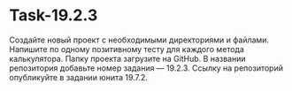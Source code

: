 # Task-19.2.3
Создайте новый проект с необходимыми директориями и файлами.
Напишите по одному позитивному тесту для каждого метода калькулятора.
Папку проекта загрузите на GitHub. 
В названии репозитория добавьте номер задания — 19.2.3. 
Ссылку на репозиторий опубликуйте в задании юнита 19.7.2.
